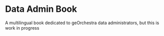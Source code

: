 # Data Admin Book

A multilingual book dedicated to geOrchestra data administrators, but this is work in progress